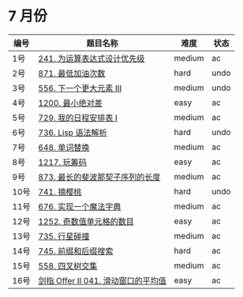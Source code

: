 # 7 月份

**编号**|**题目名称**|**难度**|**状态**
--------|------------|--------|--------
1号|[241. 为运算表达式设计优先级](./第1题%20241.%20为运算表达式设计优先级)|medium|ac
2号|[871. 最低加油次数](./第2题%20871.%20最低加油次数)|hard|undo
3号|[556. 下一个更大元素 III](./第3题%20556.%20下一个更大元素%20III)|medium|undo
4号|[1200. 最小绝对差](./第4题%201200.%20最小绝对差)|easy|ac
5号|[729. 我的日程安排表 I](./第5题%20729.%20我的日程安排表%20I)|medium|ac
6号|[736. Lisp 语法解析](./第6题%20736.%20Lisp%20语法解析)|hard|undo
7号|[648. 单词替换](./第7题%20648.%20单词替换)|medium|ac
8号|[1217. 玩筹码](./第8题%201217.%20玩筹码)|easy|ac
9号|[873. 最长的斐波那契子序列的长度](./第9题%20873.%20最长的斐波那契子序列的长度)|medium|ac
10号|[741. 摘樱桃](./第10题%20741.%20摘樱桃)|hard|undo
11号|[676. 实现一个魔法字典](./第11题%20873.%20实现一个魔法字典)|medium|ac
12号|[1252. 奇数值单元格的数目](./第12题%201252.%20奇数值单元格的数目)|easy|ac
13号|[735. 行星碰撞](./第13题%20735.%20行星碰撞)|medium|ac
14号|[745. 前缀和后缀搜索](./第14题%20745.%20前缀和后缀搜索)|hard|ac
15号|[558. 四叉树交集](./第15题%20558.%20四叉树交集)|medium|ac
16号|[剑指 Offer II 041. 滑动窗口的平均值](./第16题%20剑指%20Offer%20II%20041.%20滑动窗口的平均值)|easy|ac
